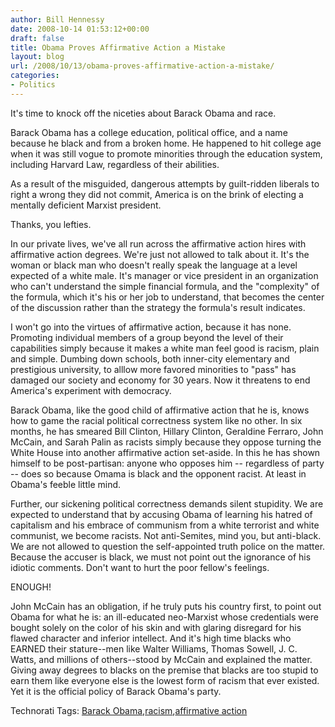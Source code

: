 ```yaml
---
author: Bill Hennessy
date: 2008-10-14 01:53:12+00:00
draft: false
title: Obama Proves Affirmative Action a Mistake
layout: blog
url: /2008/10/13/obama-proves-affirmative-action-a-mistake/
categories:
- Politics
---
```


It's time to knock off the niceties about Barack Obama and race.

Barack Obama has a college education, political office, and a name because he black and from a broken home. He happened to hit college age when it was still vogue to promote minorities through the education system, including Harvard Law, regardless of their abilities.

As a result of the misguided, dangerous attempts by guilt-ridden liberals to right a wrong they did not commit, America is on the brink of electing a mentally deficient Marxist president.

Thanks, you lefties.

In our private lives, we've all run across the affirmative action hires with affirmative action degrees. We're just not allowed to talk about it. It's the woman or black man who doesn't really speak the language at a level expected of a white male. It's manager or vice president in an organization who can't understand the simple financial formula, and the "complexity" of the formula, which it's his or her job to understand, that becomes the center of the discussion rather than the strategy the formula's result indicates. 

I won't go into the virtues of affirmative action, because it has none. Promoting individual members of a group beyond the level of their capabilities simply because it makes a white man feel good is racism, plain and simple. Dumbing down schools, both inner-city elementary and prestigious university, to alllow more favored minorities to "pass" has damaged our society and economy for 30 years. Now it threatens to end America's experiment with democracy.

Barack Obama, like the good child of affirmative action that he is, knows how to game the racial political correctness system like no other. In six months, he has smeared Bill Clinton, Hillary Clinton, Geraldine Ferraro, John McCain, and Sarah Palin as racists simply because they oppose turning the White House into another affirmative action set-aside. In this he has shown himself to be post-partisan: anyone who opposes him -- regardless of party -- does so because Omama is black and the opponent racist. At least in Obama's feeble little mind.

Further, our sickening political correctness demands silent stupidity. We are expected to understand that by accusing Obama of learning his hatred of capitalism and his embrace of communism from a white terrorist and white communist, we become racists. Not anti-Semites, mind you, but anti-black. We are not allowed to question the self-appointed truth police on the matter. Because the accuser is black, we must not point out the ignorance of his idiotic comments. Don't want to hurt the poor fellow's feelings.

ENOUGH!

John McCain has an obligation, if he truly puts his country first, to point out Obama for what he is: an ill-educated neo-Marxist whose credentials were bought solely on the color of his skin and with glaring disregard for his flawed character and inferior intellect. And it's high time blacks who EARNED their stature--men like Walter Williams, Thomas Sowell, J. C. Watts, and millions of others--stood by McCain and explained the matter. Giving away degrees to blacks on the premise that blacks are too stupid to earn them like everyone else is the lowest form of racism that ever existed. Yet it is the official policy of Barack Obama's party. 

Technorati Tags: [Barack Obama](https://technorati.com/tags/Barack%20Obama),[racism](https://technorati.com/tags/racism),[affirmative action](https://technorati.com/tags/affirmative%20action)
